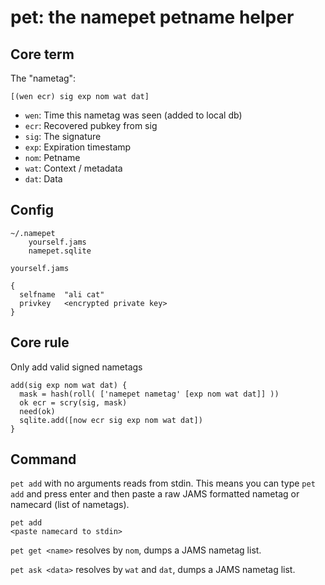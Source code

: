 # pet: the namepet petname helper

## Core term

The "nametag":

`[(wen ecr) sig exp nom wat dat]`

- `wen`: Time this nametag was seen (added to local db)
- `ecr`: Recovered pubkey from sig
- `sig`: The signature
- `exp`: Expiration timestamp
- `nom`: Petname
- `wat`: Context / metadata
- `dat`: Data

## Config

```
~/.namepet
    yourself.jams
    namepet.sqlite
```

`yourself.jams`

```
{
  selfname  "ali cat"
  privkey   <encrypted private key>
}
```

## Core rule

Only add valid signed nametags

```
add(sig exp nom wat dat) {
  mask = hash(roll( ['namepet nametag' [exp nom wat dat]] ))
  ok ecr = scry(sig, mask)
  need(ok)
  sqlite.add([now ecr sig exp nom wat dat])
}
```

## Command

`pet add` with no arguments reads from stdin. This means you can type
`pet add` and press enter and then paste a raw JAMS formatted
nametag or namecard (list of nametags).

```
pet add
<paste namecard to stdin>
```

`pet get <name>` resolves by `nom`, dumps a JAMS nametag list.

`pet ask <data>` resolves by `wat` and `dat`, dumps a JAMS nametag list.